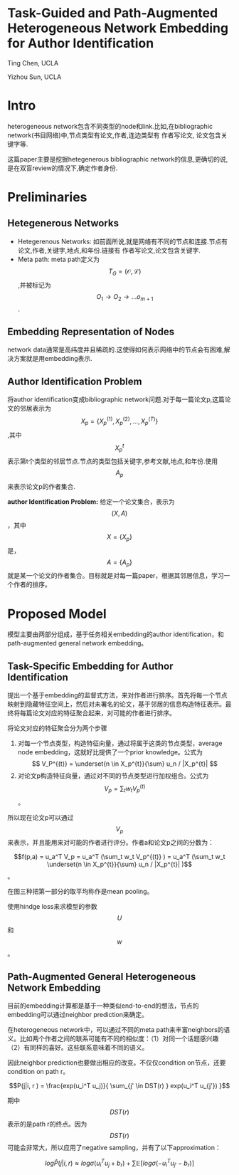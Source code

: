 # Task-Guided and Path-Augmented Heterogeneous Network Embedding for Author Identification

Ting Chen, UCLA

Yizhou Sun, UCLA

# Intro

heterogeneous network包含不同类型的node和link.比如,在bibliographic network(书目网络)中,节点类型有论文,作者,连边类型有 作者写论文, 论文包含关键字等.

这篇paper主要是挖掘hetegenerous bibliographic network的信息,更确切的说,是在双盲review的情况下,确定作者身份.

# Preliminaries

## Hetegenerous Networks

+ Hetegerenous Networks: 如前面所说,就是网络有不同的节点和连接.节点有论文,作者,关键字,地点,和年份.链接有 作者写论文,论文包含关键字.
+ Meta path: meta path定义为$$T_G = (\mathcal{O}, \mathcal{L})$$,并被标记为$$O_1 \to O_2 \to ... o_{m+1}$$.

## Embedding Representation of Nodes

network data通常是高纬度并且稀疏的.这使得如何表示网络中的节点会有困难,解决方案就是用embedding表示.

## Author Identification Problem

将author identification变成bibliographic network问题.对于每一篇论文p,这篇论文的邻居表示为$$X_p = \{ X_p^{(1)}, X_p^{(2)}, ... , X_p^{(T)} \}$$,其中$$X_p^{t}$$表示第t个类型的邻居节点.节点的类型包括关键字,参考文献,地点,和年份.使用$$A_p$$来表示论文p的作者集合.

**author Identification Problem:** 给定一个论文集合，表示为$$(X,A)$$，其中$$X=\{X_p\}$$是，$$A=\{A_p\}$$就是某一个论文的作者集合。目标就是对每一篇paper，根据其邻居信息，学习一个作者的排序。

# Proposed Model

模型主要由两部分组成，基于任务相关embedding的author identification，和path-augmented general network embedding。

## Task-Specific Embedding for Author Identification

提出一个基于embedding的监督式方法，来对作者进行排序。首先将每一个节点映射到隐藏特征空间上，然后对未署名的论文，基于邻居的信息构造特征表示。最终将每篇论文对应的特征聚合起来，对可能的作者进行排序。

将论文对应的特征聚合分为两个步骤
1. 对每一个节点类型，构造特征向量，通过将属于这类的节点类型，average node embedding，这就好比提供了一个prior knowledge。公式为 $$ V_P^{(t)} = \underset{n \in X_p^{t}}{\sum} u_n / |X_p^{t}| $$
2. 对论文p构造特征向量，通过对不同的节点类型进行加权组合。公式为 $$V_p = \sum_t w_t V_p^{(t)}$$。

所以现在论文p可以通过$$V_p$$来表示，并且能用来对可能的作者进行评分。作者a和论文p之间的分数为：

$$f(p,a) = u_a^T V_p = u_a^T (\sum_t w_t V_p^{(t)} ) = u_a^T (\sum_t w_t \underset{n \in X_p^{t}}{\sum} u_n / |X_p^{t}| )$$。

在图三种把第一部分的取平均称作是mean pooling。

使用hindge loss来求模型的参数$$U$$和$$w$$。

## Path-Augmented General Heterogeneous Network Embedding

目前的embedding计算都是基于一种类似end-to-end的想法，节点的embedding可以通过neighbor prediction来确定。

在heterogeneous network中，可以通过不同的meta path来丰富neighbors的语义。比如两个作者之间的联系可能有不同的相似度：（1）对同一个话题感兴趣 （2）有同样的喜好。这些联系意味着不同的语义。

因此neighbor prediction也要做出相应的改变。不仅仅condition on节点，还要condition on path r。

$$P(j|i, r ) = \frac{exp(u_i^T u_j)}{ \sum_{j' \in DST(r) } exp(u_i^T u_{j'}) }$$

期中$$DST(r)$$表示的是path r的终点。因为$$DST(r)$$可能会非常大，所以应用了negative sampling，并有了以下approximation：

$$log \hat P(j|i,r) \approx log \sigma(u_i^T u_j + b_r) + \sum \mathbb{E} [log \sigma(-u_i^T u_{j'} - b_r)] $$

